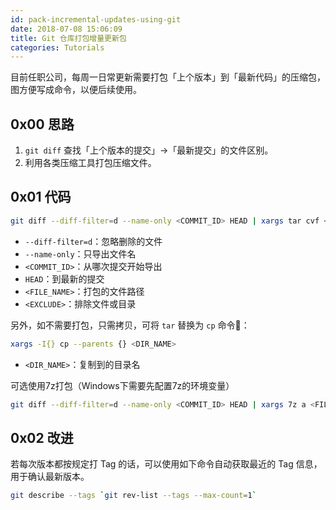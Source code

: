 ```yaml
---
id: pack-incremental-updates-using-git
date: 2018-07-08 15:06:09
title: Git 仓库打包增量更新包
categories: Tutorials
---
```


目前任职公司，每周一日常更新需要打包「上个版本」到「最新代码」的压缩包，图方便写成命令，以便后续使用。

## 0x00 思路

1. `git diff` 查找「上个版本的提交」->「最新提交」的文件区别。
2. 利用各类压缩工具打包压缩文件。

## 0x01 代码

```bash
git diff --diff-filter=d --name-only <COMMIT_ID> HEAD | xargs tar cvf <FILE_NAME> --exclude=<EXCLUDE>
```

- `--diff-filter=d`：忽略删除的文件
- `--name-only`：只导出文件名
- `<COMMIT_ID>`：从哪次提交开始导出
- `HEAD`：到最新的提交
- `<FILE_NAME>`：打包的文件路径
- `<EXCLUDE>`：排除文件或目录

另外，如不需要打包，只需拷贝，可将 `tar` 替换为 `cp` 命令：

```bash
xargs -I{} cp --parents {} <DIR_NAME>
```

- `<DIR_NAME>`：复制到的目录名

可选使用7z打包（Windows下需要先配置7z的环境变量）

```bash
git diff --diff-filter=d --name-only <COMMIT_ID> HEAD | xargs 7z a <FILE_NAME>
```

## 0x02 改进

若每次版本都按规定打 Tag 的话，可以使用如下命令自动获取最近的 Tag 信息，用于确认最新版本。

```bash
git describe --tags `git rev-list --tags --max-count=1`
```
